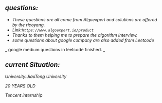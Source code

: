 ## _questions:_

* _These questions are all come from Algoexpert and solutions are offered by the ricoyang._ 
* _Link:`https://www.algoexpert.io/product`_
* _Thanks to them helping me to prepare the algorithm interview._
* _some questions about google company are also added from Leetcode_

_ google medium questions in leetcode finished. _

## _current Situation:_

_University:JiaoTong University_

_20 YEARS OLD_

_Tencent internship_
